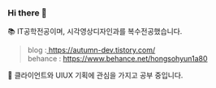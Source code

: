 ### Hi there 👋

📚 IT공학전공이며, 시각영상디자인과를 복수전공했습니다.  
> blog :[ https://autumn-dev.tistory.com/  ](https://autumn-dev.tistory.com/12)  
> behance : https://www.behance.net/hongsohyun1a80


 
🤔 클라이언트와 UIUX 기획에 관심을 가지고 공부 중입니다.


<!-- behance : https://www.behance.net/hongsohyun1a80  
**HSHyeon/HSHyeon** is a ✨ _special_ ✨ repository because its `README.md` (this file) appears on your GitHub profile.

Here are some ideas to get you started:

- 🔭 I’m currently working on ...
- 🌱 I’m currently learning ...
- 👯 I’m looking to collaborate on ...
- 🤔 I’m looking for help with ...
- 💬 Ask me about ...
- 📫 How to reach me: ...
- 😄 Pronouns: ...
- ⚡ Fun fact: ...
-->
